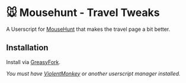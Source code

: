 # 🐭️ Mousehunt - Travel Tweaks

A Userscript for [MouseHunt](https://mousehuntgame.com) that makes the travel page a bit better.

## Installation

Install via [GreasyFork](https://greasyfork.org/en/scripts/452232-mousehunt-travel-tweaks).

*You must have [ViolentMonkey](https://violentmonkey.github.io/) or another userscript manager installed.*
